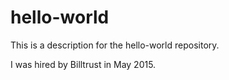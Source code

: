 # hello-world
This is a description for the hello-world repository.

I was hired by Billtrust in May 2015.
